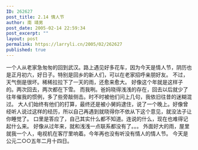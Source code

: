 ```yaml
---
ID: 262627
post_title: 2.14 情人节
author: 南 靖男
post_date: 2005-02-14 22:59:34
post_excerpt: ""
layout: post
permalink: https://larryli.cn/2005/02/262627
published: true
---
```

一个人从老家急匆匆的回到武汉。路上遇见好多花车，因为今天是情人节，阴历也是正月初六，好日子。特别是回乡的新人们，可以在老家招呼亲朋好友。
不过，天气倒是很坏。稀稀拉拉下了一天的雨，还愈来愈大。
好像这个年就是这样子的。两次回去，两次都在下雪。
而我咧。爸妈晓得浅浅的存在，回去以后就少了往年催我的惯例，多了些旁敲侧击。时不时被他们问上几句，我依旧往昔的迷糊混过。
大人们始终有他们的打算，最终还是被小舅妈逮住，说了一个晚上。好像曾经听人说过这样的经历，所以自己再遇到就晓得你不依从下这个意见，就没法子让你睡觉了。
口里是答应了，自己其实什么都不知道。连说的什么，现在也难得记起什么来。
好像从过年来，就和浅浅一点联系都没有了。。。
外面好大的雨，屋里就我一个人，电视机在客厅里响着。今年再也没有听没有情人的情人节。
今天是公元二○○五年二月十四日。